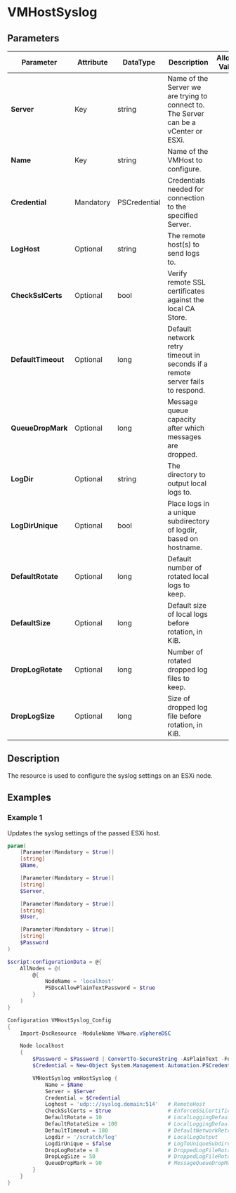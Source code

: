 # VMHostSyslog

## Parameters

| Parameter | Attribute | DataType | Description | Allowed Values |
| --- | --- | --- | --- | --- |
| **Server** | Key | string | Name of the Server we are trying to connect to. The Server can be a vCenter or ESXi. ||
| **Name** | Key | string | Name of the VMHost to configure. ||
| **Credential** | Mandatory | PSCredential | Credentials needed for connection to the specified Server. ||
| **LogHost** | Optional | string | The remote host(s) to send logs to. ||
| **CheckSslCerts** | Optional | bool | Verify remote SSL certificates against the local CA Store. ||
| **DefaultTimeout** | Optional | long | Default network retry timeout in seconds if a remote server fails to respond. ||
| **QueueDropMark** | Optional | long | Message queue capacity after which messages are dropped. ||
| **LogDir** | Optional | string | The directory to output local logs to. ||
| **LogDirUnique** | Optional | bool | Place logs in a unique subdirectory of logdir, based on hostname. ||
| **DefaultRotate** | Optional | long | Default number of rotated local logs to keep. ||
| **DefaultSize** | Optional | long | Default size of local logs before rotation, in KiB. ||
| **DropLogRotate** | Optional | long | Number of rotated dropped log files to keep. ||
| **DropLogSize** | Optional | long | Size of dropped log file before rotation, in KiB. ||


## Description

The resource is used to configure the syslog settings on an ESXi node.

## Examples

### Example 1

Updates the syslog settings of the passed ESXi host.

````powershell
param(
    [Parameter(Mandatory = $true)]
    [string]
    $Name,

    [Parameter(Mandatory = $true)]
    [string]
    $Server,

    [Parameter(Mandatory = $true)]
    [string]
    $User,

    [Parameter(Mandatory = $true)]
    [string]
    $Password
)

$script:configurationData = @{
    AllNodes = @(
        @{
            NodeName = 'localhost'
            PSDscAllowPlainTextPassword = $true
        }
    )
}

Configuration VMHostSyslog_Config
{
    Import-DscResource -ModuleName VMware.vSphereDSC

    Node localhost
    {
        $Password = $Password | ConvertTo-SecureString -AsPlainText -Force
        $Credential = New-Object System.Management.Automation.PSCredential($User, $Password)

        VMHostSyslog vmHostSyslog {
            Name = $Name
            Server = $Server
            Credential = $Credential
            Loghost = 'udp:://syslog.domain:514'   # RemoteHost
            CheckSslCerts = $true                  # EnforceSSLCertificates
            DefaultRotate = 10                     # LocalLoggingDefaultRotations
            DefaultRotateSize = 100                # LocalLoggingDefaultRotationSize
            DefaultTimeout = 180                   # DefaultNetworkRetryTimeout
            Logdir = '/scratch/log'                # LocalLogOutput
            LogdirUnique = $false                  # LogToUniqueSubdirectory
            DropLogRotate = 8                      # DroppedLogFileRotations
            DropLogSize = 50                       # DroppedLogFileRotationSize
            QueueDropMark = 90                     # MessageQueueDropMark
        }
    }
}
````
